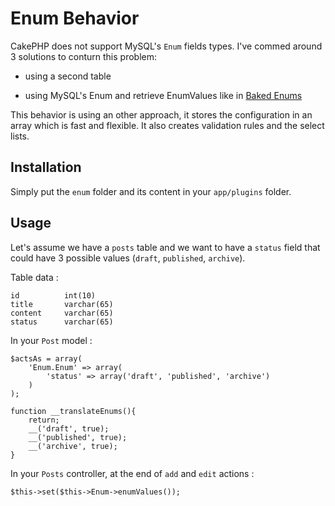 Enum Behavior
=============

CakePHP does not support MySQL's `Enum` fields types. I've commed around 3 solutions to conturn this problem: 

- using a second table

- using MySQL's Enum and retrieve EnumValues like in [Baked Enums](http://bakery.cakephp.org/articles/view/baked-enums)

This behavior is using an other approach, it stores the configuration in an array which is fast and flexible. It also creates validation rules and the select lists.

Installation
------------

Simply put the `enum` folder and its content in your `app/plugins` folder.

Usage
-----

Let's assume we have a `posts` table and we want to have a `status` field that could have 3 possible values (`draft`, `published`, `archive`).

Table data :

    id			int(10)
    title		varchar(65)
    content		varchar(65)
    status		varchar(65)

In your `Post` model : 

    $actsAs = array(
    	'Enum.Enum' => array(
    		'status' => array('draft', 'published', 'archive')
    	)
    );
    
    function __translateEnums(){
    	return;
    	__('draft', true);
    	__('published', true);
    	__('archive', true);
    }

In your `Posts` controller, at the end of `add` and `edit` actions :

    $this->set($this->Enum->enumValues());




